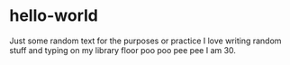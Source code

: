 # hello-world
Just some random text for the purposes or practice
I love writing random stuff and typing on my library floor
poo poo
pee pee
I am 30.
